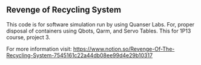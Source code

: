 ## Revenge of Recycling System

This code is for software simulation run by using Quanser Labs. For, proper disposal of containers using Qbots, Qarm, and Servo Tables. This for 1P13 course, project 3.

For more information visit: https://www.notion.so/Revenge-Of-The-Recycling-System-7545161c22a44db08ee99d4e29b10317 
